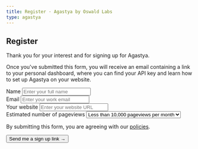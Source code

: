```yaml
---
title: Register · Agastya by Oswald Labs
type: agastya
---
```


<section class="hero pb-5">
	<div class="container">
		<div class="row">
			<div class="col-md-6">
				<h1>Register</h1>
                <p>Thank you for your interest and for signing up for Agastya.</p>
                <p>Once you've submitted this form, you will receive an email containing a link to your personal dashboard, where you can find your API key and learn how to set up Agastya on your website.</p>
			</div>
            <div class="col-md-6">
                <div class="card p-4">
                    <form action="https://formspree.io/yourfriends@a11y.co" method="POST">
                        <div class="form-group">
                            <label for="name">Name</label>
                            <input type="text" name="name" class="form-control" id="name" placeholder="Enter your full name" required>
                        </div>
                        <div class="form-group">
                            <label for="email">Email</label>
                            <input type="email" name="email" class="form-control" id="email" placeholder="Enter your work email" required>
                        </div>
                        <div class="form-group">
                            <label for="url">Your website</label>
                            <input type="url" name="url" class="form-control" id="url" placeholder="Enter your website URL" required>
                        </div>
                        <div class="form-group">
                            <label for="pageviews">Estimated number of pageviews</label>
                            <select aria-label="Select number of pageviews" class="custom-select agastya-pricing-prefill">
                                <option value="10k">Less than 10,000 pageviews per month</option>
                                <option value="100k">100,000 pageviews per month</option>
                                <option value="250k">250,000 pageviews per month</option>
                                <option value="500k">500,000 pageviews per month</option>
                                <option value="1m">1M pageviews per month</option>
                                <option value="5m">5M pageviews per month</option>
                                <option value="10m">More than 5 million per month</option>
                            </select>
                        </div>
                        <input type="hidden" name="ip" class="ip-address-fill">
                        <input type="hidden" name="city" class="city-fill">
                        <input type="hidden" name="country" class="country-fill">
                        <input type="hidden" name="org" class="org-fill">
                        <input type="hidden" name="region" class="region-fill">
                        <input type="hidden" name="postal" class="postal-fill">
                        <input type="hidden" name="loc" class="loc-fill">
                        <p class="small">By submitting this form, you are agreeing with our <a href="/policies/">policies</a>.</p>
                        <button class="btn btn-warning btn-lg">Send me a sign up link &rarr;</button>
                    </form>
                </div>
            </div>
		</div>
	</div>
</section>